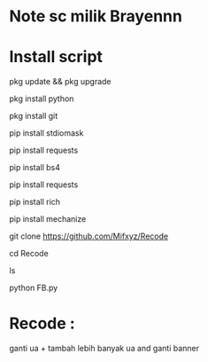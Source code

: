 # Note sc milik Brayennn
# Install script

pkg update && pkg upgrade

pkg install python

pkg install git

pip install stdiomask

pip install requests

pip install bs4

pip install requests

pip install rich

pip install mechanize

git clone https://github.com/Mifxyz/Recode

cd Recode

ls

python FB.py

# Recode :
  ganti ua + tambah lebih banyak ua and ganti banner
